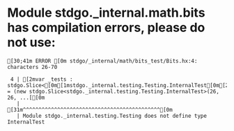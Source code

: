# Module stdgo._internal.math.bits has compilation errors, please do not use:
```
[30;41m ERROR [0m stdgo/_internal/math/bits_test/Bits.hx:4: characters 26-70

 4 | [2mvar _tests : stdgo.Slice<[0m[1mstdgo._internal.testing.Testing.InternalTest[0m[2m> = (new stdgo.Slice<stdgo._internal.testing.Testing.InternalTest>(26, 26, ...[[0m
   |                          [31m^^^^^^^^^^^^^^^^^^^^^^^^^^^^^^^^^^^^^^^^^^^^[0m
   | Module stdgo._internal.testing.Testing does not define type InternalTest


```

